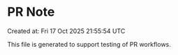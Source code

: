 # PR Note

Created at: Fri 17 Oct 2025 21:55:54 UTC

This file is generated to support testing of PR workflows.
